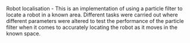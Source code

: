 Robot localisation - 
This is an implementation of using a particle filter to locate a robot in a known area.
Different tasks were carried out where different parameters were altered to test the performance of the particle filter when it comes to accurately locating the robot as it moves in the known space.

